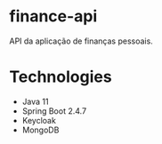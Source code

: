 # finance-api

API da aplicação de finanças pessoais.

# Technologies
- Java 11
- Spring Boot 2.4.7
- Keycloak
- MongoDB
